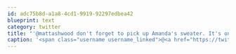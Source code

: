 ```yaml
---
id: adc75b8d-a1a8-4cd1-9919-92297edbea42
blueprint: text
category: twitter
title: "'@mattashwood don't forget to pick up Amanda's sweater. It's on the coat-rack in our office."
caption: '<span class="username username_linked">@<a href="https://twitter.com/mattashwood" title="Matt Ashwood">mattashwood</a></span> don''t forget to pick up Amanda''s sweater. It''s on the coat-rack in our office.'
---
```

